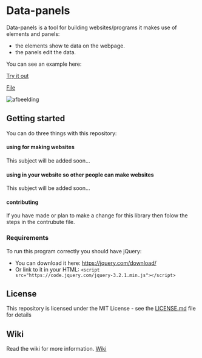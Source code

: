 # Data-panels

Data-panels is a tool for building websites/programs it makes use of elements and panels:
- the elements show te data on the webpage.
- the panels edit the data.

You can see an example here:

[Try it out](https://louistwee.github.io/Data-panels/Examples/example.html)

[File](https://github.com/Louistwee/Data-panels/blob/master/Examples/example.html)

![afbeelding](https://user-images.githubusercontent.com/27563848/26876593-3f3cd8ea-4b87-11e7-8bd0-ba0aa2ef6cd7.png)

## Getting started

You can do three things with this repository:

#### using for making websites

This subject will be added soon...

#### using in your website so other people can make websites

This subject will be added soon...

#### contributing

If you have made or plan to make a change for this library then folow the steps in the contrubute file.

### Requirements
To run this program correctly you should have jQuery:
 - You can download it here: https://jquery.com/download/
 - Or link to it in your HTML: ```<script src="https://code.jquery.com/jquery-3.2.1.min.js"></script>```
 
## License

This repository is licensed under the MIT License - see the [LICENSE.md](LICENSE.md) file for details

## Wiki

Read the wiki for more information.
[Wiki](../../wiki)

